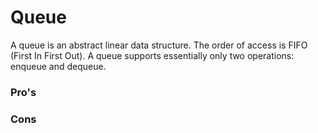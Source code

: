 # Queue

A queue is an abstract linear data structure. The order of access is FIFO (First In First Out).
A queue supports essentially only two operations: enqueue and dequeue.

### Pro's



### Cons

